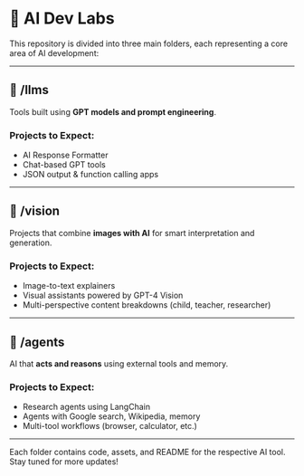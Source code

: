 # 🧠 AI Dev Labs

This repository is divided into three main folders, each representing a core area of AI development:

---

## 📁 /llms

Tools built using **GPT models and prompt engineering**.

### Projects to Expect:
- AI Response Formatter
- Chat-based GPT tools
- JSON output & function calling apps

---

## 📁 /vision

Projects that combine **images with AI** for smart interpretation and generation.

### Projects to Expect:
- Image-to-text explainers
- Visual assistants powered by GPT-4 Vision
- Multi-perspective content breakdowns (child, teacher, researcher)

---

## 📁 /agents

AI that **acts and reasons** using external tools and memory.

### Projects to Expect:
- Research agents using LangChain
- Agents with Google search, Wikipedia, memory
- Multi-tool workflows (browser, calculator, etc.)

---

Each folder contains code, assets, and README for the respective AI tool.  
Stay tuned for more updates!
